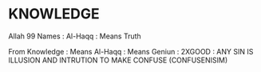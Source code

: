 # KNOWLEDGE

Allah 99 Names : Al-Haqq : Means Truth

From Knowledge : Means Al-Haqq : Means Geniun : 2XGOOD : ANY SIN IS ILLUSION AND INTRUTION TO MAKE CONFUSE (CONFUSENISIM)
